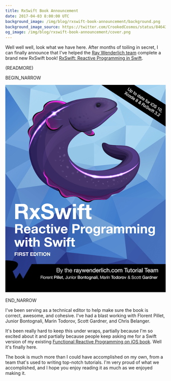 ```yaml
---
title: RxSwift Book Announcement
date: 2017-04-03 8:00:00 UTC
background_image: /img/blog/rxswift-book-announcement/background.png
background_image_source: https://twitter.com/CrookedCosmos/status/846434957195128833
og_image: /img/blog/rxswift-book-announcement/cover.png
---
```


Well well well, look what we have here. After months of toiling in secret, I can finally announce that I've helped the [Ray Wenderlich team](https://raywenderlich.com) complete a brand new RxSwift book! [RxSwift: Reactive Programming in Swift](https://store.raywenderlich.com/products/rxswift).

(READMORE)

BEGIN_NARROW

[![Book cover](/img/blog/rxswift-book-announcement/cover.png)](https://store.raywenderlich.com/products/rxswift)
  
END_NARROW

I've been serving as a technical editor to help make sure the book is correct, awesome, and cohesive. I've had a blast working with Florent Pillet, Junior Bontognali, Marin Todorov, Scott Gardner, and Chris Belanger.

It's been really hard to keep this under wraps, partially because I'm so excited about it and partially because people keep asking me for a Swift version of my existing [Functional Reactive Programming on iOS book](https://leanpub.com/iosfrp). Well it's finally here.

The book is much more than I could have accomplished on my own, from a team that's used to writing top-notch tutorials. I'm very proud of what we accomplished, and I hope you enjoy reading it as much as we enjoyed making it.
